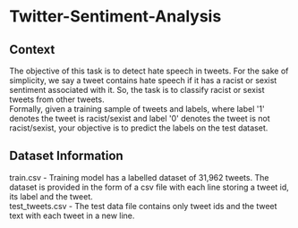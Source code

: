 # Twitter-Sentiment-Analysis<br>

## Context <br>
The objective of this task is to detect hate speech in tweets. For the sake of simplicity, we say a tweet contains hate speech if it has a racist or sexist sentiment associated with it. So, the task is to classify racist or sexist tweets from other tweets. <br>
Formally, given a training sample of tweets and labels, where label '1' denotes the tweet is racist/sexist and label '0' denotes the tweet is not racist/sexist, your objective is to predict the labels on the test dataset.<br>

## Dataset Information <br>
train.csv - Training model has a labelled dataset of 31,962 tweets. The dataset is provided in the form of a csv file with each line storing a tweet id, its label and the tweet.<br>
test_tweets.csv - The test data file contains only tweet ids and the tweet text with each tweet in a new line.<br>
